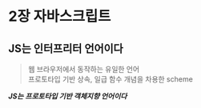 # 2장 자바스크립트

## JS는 인터프리터 언어이다

> 웹 브라우저에서 동작하는 유일한 언어<br>
> 프로토타입 기반 상속, 일급 함수 개념을 차용한 scheme

**_JS는 프로토타입 기반 객체지향 언어이다_**
